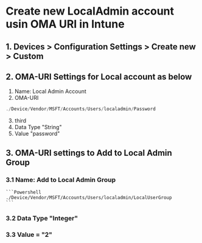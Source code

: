 # Create new LocalAdmin account usin OMA URI in Intune
## 1. Devices > Configuration Settings > Create new > Custom
## 2. OMA-URI Settings for Local account as below
1. Name: Local Admin Account
2. OMA-URI
```Powershell
./Device/Vendor/MSFT/Accounts/Users/localadmin/Password
```
3. third
4. Data Type "String"
5. Value "password"


## 3. OMA-URI settings to Add to Local Admin Group
###     3.1 Name: Add to Local Admin Group
    ```Powershell
    ./Device/Vendor/MSFT/Accounts/Users/localadmin/LocalUserGroup
    ```
###     3.2 Data Type "Integer"
###     3.3 Value = "2"